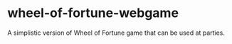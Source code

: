 # wheel-of-fortune-webgame
A simplistic version of Wheel of Fortune game that can be used at parties.

